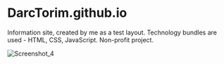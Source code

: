 # DarcTorim.github.io
Information site, created by me as a test layout. Technology bundles are used - HTML, CSS, JavaScript. Non-profit project.


![Screenshot_4](https://user-images.githubusercontent.com/124584927/220343616-eaed5ab1-7fb5-4b02-a138-6bdabf7c7c47.png)
